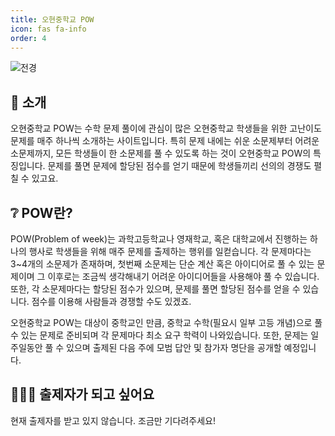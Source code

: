 ```yaml
---
title: 오현중학교 POW
icon: fas fa-info
order: 4
---
```


![전경](https://external-content.duckduckgo.com/iu/?u=https%3A%2F%2Fupload.wikimedia.org%2Fwikipedia%2Fcommons%2Fthumb%2F8%2F8f%2FOhyun_Middle_School.jpeg%2F540px-Ohyun_Middle_School.jpeg&f=1&nofb=1)

## 👋 소개

오현중학교 POW는 수학 문제 풀이에 관심이 많은 오현중학교 학생들을 위한 고난이도 문제를 매주 하나씩 소개하는 사이트입니다. 특히 문제 내에는 쉬운 소문제부터 어려운 소문제까지, 모든 학생들이 한 소문제를 풀 수 있도록 하는 것이 오현중학교 POW의 특징입니다. 문제를 풀면 문제에 할당된 점수를 얻기 때문에 학생들끼리 선의의 경쟁도 펼칠 수 있고요.

## ❔ POW란?

POW(Problem of week)는 과학고등학교나 영재학교, 혹은 대학교에서 진행하는 하나의 행사로 학생들을 위해 매주 문제를 출제하는 행위를 일컫습니다. 각 문제마다는 3~4개의 소문제가 존재하며, 첫번째 소문제는 단순 계산 혹은 아이디어로 풀 수 있는 문제이며 그 이후로는 조금씩 생각해내기 어려운 아이디어들을 사용해야 풀 수 있습니다. 또한, 각 소문제마다는 할당된 점수가 있으며, 문제를 풀면 할당된 점수를 얻을 수 있습니다. 점수를 이용해 사람들과 경쟁할 수도 있겠죠.

오현중학교 POW는 대상이 중학교인 만큼, 중학교 수학(필요시 일부 고등 개념)으로 풀 수 있는 문제로 준비되며 각 문제마다 최소 요구 학력이 나와있습니다. 또한, 문제는 일주일동안 풀 수 있으며 출제된 다음 주에 모범 답안 및 참가자 명단을 공개할 예정입니다.

## 🙋‍♀️🙋 출제자가 되고 싶어요

현재 출제자를 받고 있지 않습니다. 조금만 기다려주세요!
